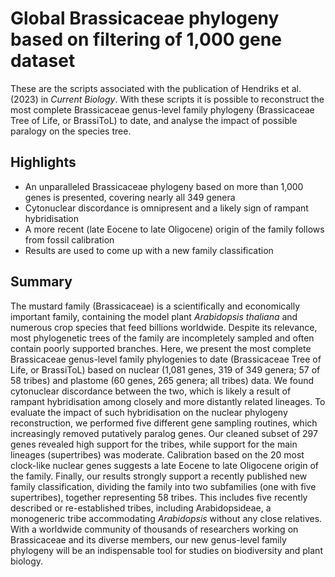 # Global Brassicaceae phylogeny based on filtering of 1,000 gene dataset

These are the scripts associated with the publication of Hendriks et al. (2023) in <i>Current Biology</i>.
With these scripts it is possible to reconstruct the most complete Brassicaceae genus-level family phylogeny (Brassicaceae Tree of Life, or BrassiToL) to date, and analyse the impact of possible paralogy on the species tree.

## Highlights

- An unparalleled Brassicaceae phylogeny based on more than 1,000 genes is presented, covering nearly all 349 genera
- Cytonuclear discordance is omnipresent and a likely sign of rampant hybridisation
- A more recent (late Eocene to late Oligocene) origin of the family follows from fossil calibration
- Results are used to come up with a new family classification

## Summary
The mustard family (Brassicaceae) is a scientifically and economically important family, containing the model plant <i>Arabidopsis thaliana</i> and numerous crop species that feed billions worldwide. Despite its relevance, most phylogenetic trees of the family are incompletely sampled and often contain poorly supported branches. Here, we present the most complete Brassicaceae genus-level family phylogenies to date (Brassicaceae Tree of Life, or BrassiToL) based on nuclear (1,081 genes, 319 of 349 genera; 57 of 58 tribes) and plastome (60 genes, 265 genera; all tribes) data. We found cytonuclear discordance between the two, which is likely a result of rampant hybridisation among closely and more distantly related lineages. To evaluate the impact of such hybridisation on the nuclear phylogeny reconstruction, we performed five different gene sampling routines, which increasingly removed putatively paralog genes. Our cleaned subset of 297 genes revealed high support for the tribes, while support for the main lineages (supertribes) was moderate. Calibration based on the 20 most clock-like nuclear genes suggests a late Eocene to late Oligocene origin of the family. Finally, our results strongly support a recently published new family classification, dividing the family into two subfamilies (one with five supertribes), together representing 58 tribes. This includes five recently described or re-established tribes, including Arabidopsideae, a monogeneric tribe accommodating <i>Arabidopsis</i> without any close relatives. With a worldwide community of thousands of researchers working on Brassicaceae and its diverse members, our new genus-level family phylogeny will be an indispensable tool for studies on biodiversity and plant biology.
